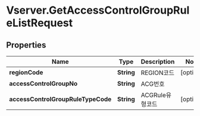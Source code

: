 # Vserver.GetAccessControlGroupRuleListRequest

## Properties
Name | Type | Description | Notes
------------ | ------------- | ------------- | -------------
**regionCode** | **String** | REGION코드 | [optional] 
**accessControlGroupNo** | **String** | ACG번호 | 
**accessControlGroupRuleTypeCode** | **String** | ACGRule유형코드 | [optional] 


